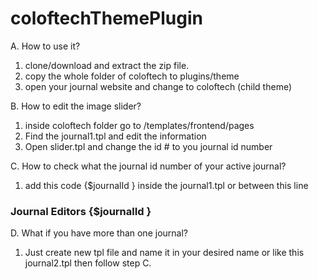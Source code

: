 # coloftechThemePlugin

A. How to use it?
1. clone/download and extract the zip file. 
2. copy the whole folder of coloftech to plugins/theme
3. open your journal website and change to coloftech (child theme)


B. How to edit the image slider?
1. inside coloftech folder go to /templates/frontend/pages
2. Find the journal1.tpl and edit the information
3. Open slider.tpl and change the id # to you journal id number

C. How to check what the journal id number of your active journal?

1. add this code  {$journalId } inside the journal1.tpl or between this line
 
  <h3>
                   Journal Editors {$journalId }</h3>

D. What if you have more than one journal?
1. Just create new tpl file and name it in your desired name or like this journal2.tpl then follow step C.
